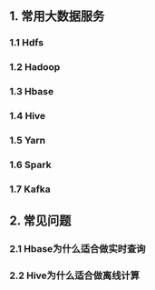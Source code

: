 ## 1. 常用大数据服务

### 1.1 Hdfs



### 1.2 Hadoop



### 1.3 Hbase



### 1.4 Hive



### 1.5 Yarn



### 1.6 Spark



### 1.7 Kafka





## 2. 常见问题

### 2.1 Hbase为什么适合做实时查询



###  2.2 Hive为什么适合做离线计算

